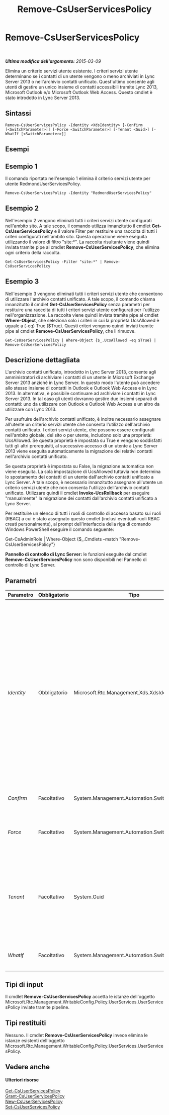 ﻿---
title: Remove-CsUserServicesPolicy
TOCTitle: Remove-CsUserServicesPolicy
ms:assetid: 025f9a94-ff44-4e06-8b14-721f8fd9924f
ms:mtpsurl: https://technet.microsoft.com/it-it/library/JJ204629(v=OCS.15)
ms:contentKeyID: 49299500
ms.date: 08/24/2015
mtps_version: v=OCS.15
ms.translationtype: HT
---

# Remove-CsUserServicesPolicy

 

_**Ultima modifica dell'argomento:** 2015-03-09_

Elimina un criterio servizi utente esistente. I criteri servizi utente determinano se i contatti di un utente vengono o meno archiviati in Lync Server 2013 o nell'archivio contatti unificato. Quest'ultimo consente agli utenti di gestire un unico insieme di contatti accessibili tramite Lync 2013, Microsoft Outlook e/o Microsoft Outlook Web Access. Questo cmdlet è stato introdotto in Lync Server 2013.

## Sintassi

    Remove-CsUserServicesPolicy -Identity <XdsIdentity> [-Confirm [<SwitchParameter>]] [-Force <SwitchParameter>] [-Tenant <Guid>] [-WhatIf [<SwitchParameter>]]

## Esempi

## Esempio 1

Il comando riportato nell'esempio 1 elimina il criterio servizi utente per utente RedmondUserServicesPolicy.

    Remove-CsUserServicesPolicy -Identity "RedmondUserServicesPolicy"

## Esempio 2

Nell'esempio 2 vengono eliminati tutti i criteri servizi utente configurati nell'ambito sito. A tale scopo, il comando utilizza innanzitutto il cmdlet **Get-CsUserServicesPolicy** e il valore Filter per restituire una raccolta di tutti i criteri configurati nell'ambito sito. Questa operazione viene eseguita utilizzando il valore di filtro "site:\*". La raccolta risultante viene quindi inviata tramite pipe al cmdlet **Remove-CsUserServicesPolicy**, che elimina ogni criterio della raccolta.

    Get-CsUserServicesPolicy -Filter "site:*" | Remove-CsUserServicesPolicy

## Esempio 3

Nell'esempio 3 vengono eliminati tutti i criteri servizi utente che consentono di utilizzare l'archivio contatti unificato. A tale scopo, il comando chiama innanzitutto il cmdlet **Get-CsUserServicesPolicy** senza parametri per restituire una raccolta di tutti i criteri servizi utente configurati per l'utilizzo nell'organizzazione. La raccolta viene quindi inviata tramite pipe al cmdlet **Where-Object**, che seleziona solo i criteri in cui la proprietà UcsAllowed è uguale a (-eq) True ($True). Questi criteri vengono quindi inviati tramite pipe al cmdlet **Remove-CsUserServicesPolicy**, che li rimuove.

    Get-CsUserServicesPolicy | Where-Object {$_.UcsAllowed -eq $True} | Remove-CsUserServicesPolicy

## Descrizione dettagliata

L'archivio contatti unificato, introdotto in Lync Server 2013, consente agli amministratori di archiviare i contatti di un utente in Microsoft Exchange Server 2013 anziché in Lync Server. In questo modo l'utente può accedere allo stesso insieme di contatti in Outlook e Outlook Web Access e in Lync 2013. In alternativa, è possibile continuare ad archiviare i contatti in Lync Server 2013. In tal caso gli utenti dovranno gestire due insiemi separati di contatti: uno da utilizzare con Outlook e Outlook Web Access e un altro da utilizzare con Lync 2013.

Per usufruire dell'archivio contatti unificato, è inoltre necessario assegnare all'utente un criterio servizi utente che consenta l'utilizzo dell'archivio contatti unificato. I criteri servizi utente, che possono essere configurati nell'ambito globale, del sito o per utente, includono solo una proprietà: UcsAllowed. Se questa proprietà è impostata su True e vengono soddisfatti tutti gli altri prerequisiti, al successivo accesso di un utente a Lync Server 2013 viene eseguita automaticamente la migrazione dei relativi contatti nell'archivio contatti unificato.

Se questa proprietà è impostata su False, la migrazione automatica non viene eseguita. La sola impostazione di UcsAllowed tuttavia non determina lo spostamento dei contatti di un utente dall'archivio contatti unificato a Lync Server. A tale scopo, è necessario innanzitutto assegnare all'utente un criterio servizi utente che non consenta l'utilizzo dell'archivio contatti unificato. Utilizzare quindi il cmdlet **Invoke-UcsRollback** per eseguire "manualmente" la migrazione dei contatti dall'archivio contatti unificato a Lync Server.

Per restituire un elenco di tutti i ruoli di controllo di accesso basato sui ruoli (RBAC) a cui è stato assegnato questo cmdlet (inclusi eventuali ruoli RBAC creati personalmente), al prompt dell'interfaccia della riga di comando Windows PowerShell eseguire il comando seguente:

Get-CsAdminRole | Where-Object {$\_.Cmdlets –match "Remove-CsUserServicesPolicy"}

**Pannello di controllo di Lync Server:** le funzioni eseguite dal cmdlet **Remove-CsUserServicesPolicy** non sono disponibili nel Pannello di controllo di Lync Server.

## Parametri


<table>
<colgroup>
<col style="width: 25%" />
<col style="width: 25%" />
<col style="width: 25%" />
<col style="width: 25%" />
</colgroup>
<thead>
<tr class="header">
<th>Parametro</th>
<th>Obbligatorio</th>
<th>Tipo</th>
<th>Descrizione</th>
</tr>
</thead>
<tbody>
<tr class="odd">
<td><p><em>Identity</em></p></td>
<td><p>Obbligatorio</p></td>
<td><p>Microsoft.Rtc.Management.Xds.XdsIdentity</p></td>
<td><p>Identificatore univoco del criterio da eliminare. Per rimuovere un criterio configurato nell'ambito sito, utilizzare una sintassi simile alla seguente:</p>
<p>-Identity &quot;site:Redmond&quot;</p>
<p>Per rimuovere un criterio configurato nell'ambito del servizio, utilizzare una sintassi simile alla seguente:</p>
<p>-Identity &quot;UserServer:atl-cs-001.litwareinc.com&quot;</p>
<p>Il servizio Server utenti è l'unico in grado di ospitare un criterio servizi utente.</p>
<p>I criteri possono essere rimossi anche nell'ambito per utente. Per rimuovere criteri per utente, utilizzare una sintassi simile alla seguente:</p>
<p>-Identity &quot;RedmondUserServicesPolicy&quot;</p></td>
</tr>
<tr class="even">
<td><p><em>Confirm</em></p></td>
<td><p>Facoltativo</p></td>
<td><p>System.Management.Automation.SwitchParameter</p></td>
<td><p>Richiede la conferma prima di eseguire il comando.</p></td>
</tr>
<tr class="odd">
<td><p><em>Force</em></p></td>
<td><p>Facoltativo</p></td>
<td><p>System.Management.Automation.SwitchParameter</p></td>
<td><p>Evita la visualizzazione di eventuali messaggi di errore non grave che potrebbero essere generati nel corso dell'esecuzione del comando.</p></td>
</tr>
<tr class="even">
<td><p><em>Tenant</em></p></td>
<td><p>Facoltativo</p></td>
<td><p>System.Guid</p></td>
<td><p>Rimuove il criterio servizi utente assegnato al tenant di Skype for Business online specificato. Quando si rimuove un criterio assegnato a un tenant, è inoltre necessario includere il parametro Identity con valore &quot;global&quot;:</p>
<p>-Tenant &quot;38aad667-af54-4397-aaa7-e94c79ec2308&quot; –Identity &quot;global&quot;</p></td>
</tr>
<tr class="odd">
<td><p><em>WhatIf</em></p></td>
<td><p>Facoltativo</p></td>
<td><p>System.Management.Automation.SwitchParameter</p></td>
<td><p>Descrive ciò che accadrebbe se si eseguisse il comando, senza eseguirlo realmente.</p></td>
</tr>
</tbody>
</table>


## Tipi di input

Il cmdlet **Remove-CsUserServicesPolicy** accetta le istanze dell'oggetto Microsoft.Rtc.Management.WritableConfig.Policy.UserServices.UserServicesPolicy inviate tramite pipeline.

## Tipi restituiti

Nessuno. Il cmdlet **Remove-CsUserServicesPolicy** invece elimina le istanze esistenti dell'oggetto Microsoft.Rtc.Management.WritableConfig.Policy.UserServices.UserServicesPolicy.

## Vedere anche

#### Ulteriori risorse

[Get-CsUserServicesPolicy](get-csuserservicespolicy.md)  
[Grant-CsUserServicesPolicy](grant-csuserservicespolicy.md)  
[New-CsUserServicesPolicy](new-csuserservicespolicy.md)  
[Set-CsUserServicesPolicy](set-csuserservicespolicy.md)

